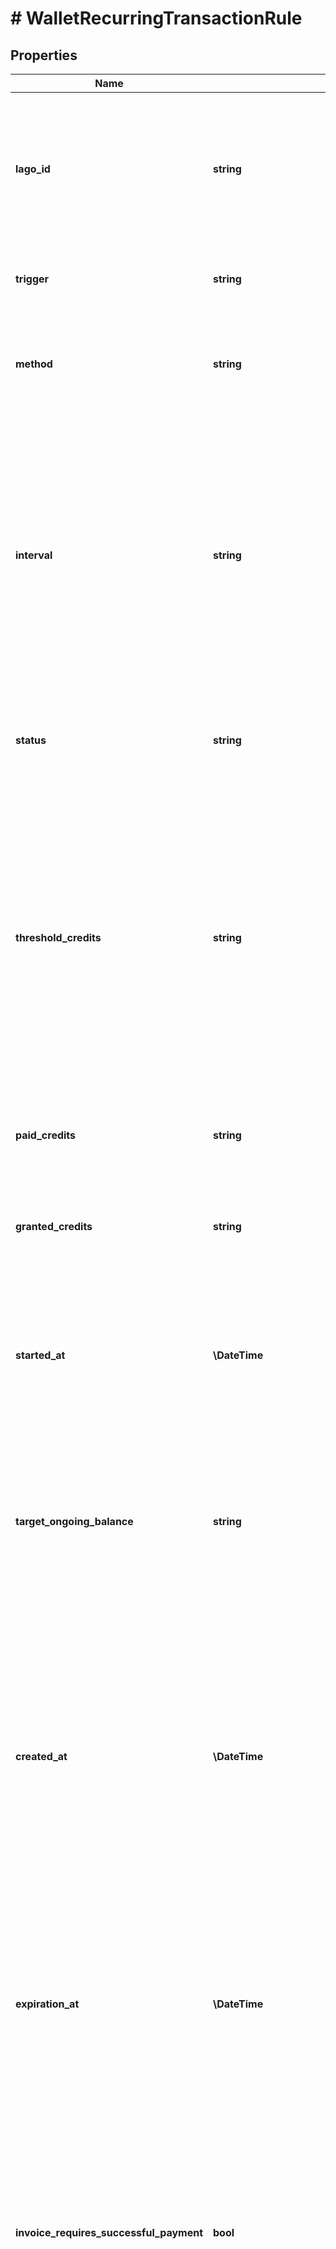 # # WalletRecurringTransactionRule

## Properties

Name | Type | Description | Notes
------------ | ------------- | ------------- | -------------
**lago_id** | **string** | A unique identifier for the recurring transaction rule in the Lago application. Can be used to update a recurring transaction rule. |
**trigger** | **string** | The trigger. Possible values are &#x60;interval&#x60; or &#x60;threshold&#x60;. |
**method** | **string** | The method used for recurring top-up. Possible values are &#x60;fixed&#x60; or &#x60;target&#x60;. |
**interval** | **string** | The interval used for recurring top-up. It represents the frequency at which automatic top-up occurs. The interval can be one of the following values: &#x60;weekly&#x60;, &#x60;monthly&#x60;, &#x60;quarterly&#x60; or &#x60;yearly&#x60;. Required only if trigger is set to &#x60;interval&#x60;. |
**status** | **string** | The status of the recurring transaction rule. Possible values are &#x60;active&#x60; or &#x60;terminated&#x60;. | [optional]
**threshold_credits** | **string** | The threshold for recurring top-ups is the value at which an automatic top-up is triggered. For example, if this threshold is set at 10 credits, an automatic top-up will occur whenever the wallet balance falls to or below 10 credits. Required only when trigger is set to &#x60;threshold&#x60;. |
**paid_credits** | **string** | The number of paid credits. Required only if there is no granted credits. |
**granted_credits** | **string** | The number of free granted credits. Required only if there is no paid credits. |
**started_at** | **\DateTime** | The effective start date for recurring top-ups. This date should be provided in ISO 8601 datetime format and expressed in Coordinated Universal Time (UTC). | [optional]
**target_ongoing_balance** | **string** | The target ongoing balance is the value set for the ongoing balance to be reached by the automatic top-up. Required only when trigger is set to &#x60;target&#x60;. |
**created_at** | **\DateTime** | The date of the metadata object creation, represented in ISO 8601 datetime format and expressed in Coordinated Universal Time (UTC). The creation_date provides a standardized and internationally recognized timestamp for when the metadata object was created |
**expiration_at** | **\DateTime** | The expiration date and time for this specific recurring transaction rule. It follows the ISO 8601 datetime format and is expressed in Coordinated Universal Time (UTC). | [optional]
**invoice_requires_successful_payment** | **bool** | A boolean setting that, when set to true, delays issuing an invoice for a wallet top-up until a successful payment is made; if false, the invoice is issued immediately upon wallet top-up, regardless of the payment status. Default value of false. | [optional]
**transaction_metadata** | [**\Lago\LagoPhpClient\Model\WalletRecurringTransactionRuleTransactionMetadataInner[]**](WalletRecurringTransactionRuleTransactionMetadataInner.md) | This field allows you to store a list of key-value pairs containing additional information or custom attributes. These key-value pairs will populate the metadata of the wallet transactions triggered by this rule. | [optional]

[[Back to Model list]](../../README.md#models) [[Back to API list]](../../README.md#endpoints) [[Back to README]](../../README.md)
